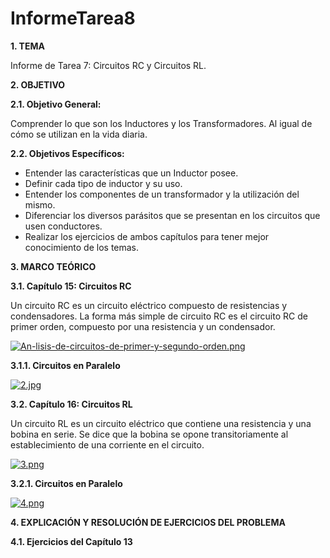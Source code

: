 # InformeTarea8
**1. TEMA**

Informe de Tarea 7: Circuitos RC y Circuitos RL.

**2. OBJETIVO**

**2.1. Objetivo General:**

Comprender lo que son los Inductores y los Transformadores. Al igual de cómo se utilizan en la vida diaria.

**2.2. Objetivos Específicos:**

- Entender las características que un Inductor posee.
- Definir cada tipo de inductor y su uso.
- Entender los componentes de un transformador y la utilización del mismo.
- Diferenciar los diversos parásitos que se presentan en los circuitos que usen conductores.
- Realizar los ejercicios de ambos capítulos para tener mejor conocimiento de los temas. 

**3. MARCO TEÓRICO**

**3.1. Capítulo 15: Circuitos RC**

Un circuito RC es un circuito eléctrico compuesto de resistencias y condensadores. La forma más simple de circuito RC es el circuito RC de primer orden, compuesto por una resistencia y un condensador.

[![An-lisis-de-circuitos-de-primer-y-segundo-orden.png](https://i.postimg.cc/C1LHBM8T/An-lisis-de-circuitos-de-primer-y-segundo-orden.png)](https://postimg.cc/XZmytbxQ)

**3.1.1. Circuitos en Paralelo**

[![2.jpg](https://i.postimg.cc/66CnWGg2/2.jpg)](https://postimg.cc/xqTcgq0n)

**3.2. Capítulo 16: Circuitos RL**

Un circuito RL es un circuito eléctrico que contiene una resistencia y una bobina en serie. Se dice que la bobina se opone transitoriamente al establecimiento de una corriente en el circuito.

[![3.png](https://i.postimg.cc/3RRfMFnv/3.png)](https://postimg.cc/Z9Gxppkb)

**3.2.1. Circuitos en Paralelo**

[![4.png](https://i.postimg.cc/MKTByrXR/4.png)](https://postimg.cc/XXRXWLf7)

**4. EXPLICACIÓN Y RESOLUCIÓN DE EJERCICIOS DEL PROBLEMA**

**4.1. Ejercicios del Capítulo 13**

